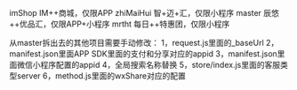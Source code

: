 imShop 		IM++商城，仅限APP
zhiMaiHui	智+迈+汇，仅限小程序
master		辰悠++优品汇，仅限APP+小程序
mrtht		每日++特惠团，仅限小程序

从master拆出去的其他项目需要手动修改：
1，request.js里面的_baseUrl
2，manifest.json里面APP SDK里面的支付和分享对应的appid
3，manifest.json里面微信小程序配置的appid
4，全局搜索名称替换
5，store/index.js里面的客服类型server
6，method.js里面的wxShare对应的配置